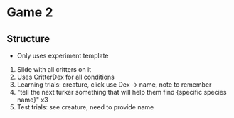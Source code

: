 # Game 2

## Structure
- Only uses experiment template
1. Slide with all critters on it
1. Uses CritterDex for all conditions
1. Learning trials: creature, click use Dex -> name, note to remember
1. "tell the next turker something that will help them find {specific species name}" x3
1. Test trials: see creature, need to provide name
